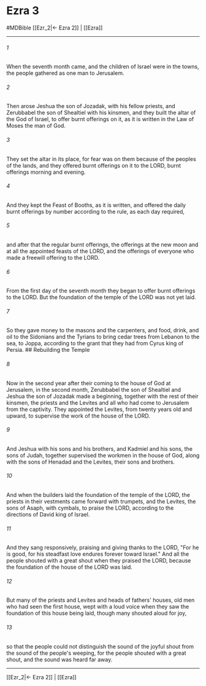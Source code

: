 # Ezra 3
#MDBible
[[Ezr_2|← Ezra 2]] | [[Ezra]]

***

###### 1 

When the seventh month came, and the children of Israel were in the towns, the people gathered as one man to Jerusalem. 

###### 2 

Then arose Jeshua the son of Jozadak, with his fellow priests, and Zerubbabel the son of Shealtiel with his kinsmen, and they built the altar of the God of Israel, to offer burnt offerings on it, as it is written in the Law of Moses the man of God. 

###### 3 

They set the altar in its place, for fear was on them because of the peoples of the lands, and they offered burnt offerings on it to the LORD, burnt offerings morning and evening. 

###### 4 

And they kept the Feast of Booths, as it is written, and offered the daily burnt offerings by number according to the rule, as each day required, 

###### 5 

and after that the regular burnt offerings, the offerings at the new moon and at all the appointed feasts of the LORD, and the offerings of everyone who made a freewill offering to the LORD. 

###### 6 

From the first day of the seventh month they began to offer burnt offerings to the LORD. But the foundation of the temple of the LORD was not yet laid. 

###### 7 

So they gave money to the masons and the carpenters, and food, drink, and oil to the Sidonians and the Tyrians to bring cedar trees from Lebanon to the sea, to Joppa, according to the grant that they had from Cyrus king of Persia. ## Rebuilding the Temple 

###### 8 

Now in the second year after their coming to the house of God at Jerusalem, in the second month, Zerubbabel the son of Shealtiel and Jeshua the son of Jozadak made a beginning, together with the rest of their kinsmen, the priests and the Levites and all who had come to Jerusalem from the captivity. They appointed the Levites, from twenty years old and upward, to supervise the work of the house of the LORD. 

###### 9 

And Jeshua with his sons and his brothers, and Kadmiel and his sons, the sons of Judah, together supervised the workmen in the house of God, along with the sons of Henadad and the Levites, their sons and brothers. 

###### 10 

And when the builders laid the foundation of the temple of the LORD, the priests in their vestments came forward with trumpets, and the Levites, the sons of Asaph, with cymbals, to praise the LORD, according to the directions of David king of Israel. 

###### 11 

And they sang responsively, praising and giving thanks to the LORD, "For he is good, for his steadfast love endures forever toward Israel." And all the people shouted with a great shout when they praised the LORD, because the foundation of the house of the LORD was laid. 

###### 12 

But many of the priests and Levites and heads of fathers' houses, old men who had seen the first house, wept with a loud voice when they saw the foundation of this house being laid, though many shouted aloud for joy, 

###### 13 

so that the people could not distinguish the sound of the joyful shout from the sound of the people's weeping, for the people shouted with a great shout, and the sound was heard far away. 

***

[[Ezr_2|← Ezra 2]] | [[Ezra]]
